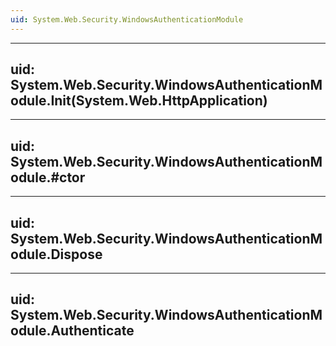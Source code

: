 ```yaml
---
uid: System.Web.Security.WindowsAuthenticationModule
---
```


---
uid: System.Web.Security.WindowsAuthenticationModule.Init(System.Web.HttpApplication)
---

---
uid: System.Web.Security.WindowsAuthenticationModule.#ctor
---

---
uid: System.Web.Security.WindowsAuthenticationModule.Dispose
---

---
uid: System.Web.Security.WindowsAuthenticationModule.Authenticate
---
